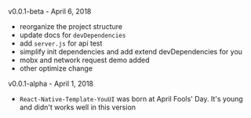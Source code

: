 v0.0.1-beta - April 6, 2018

* reorganize the project structure
* update docs for `devDependencies`
* add `server.js` for api test
* simplify init dependencies and add extend devDependencies for you
* mobx and network request demo added
* other optimize change

v0.0.1-alpha - April 1, 2018

* `React-Native-Template-YouUI` was born at April Fools' Day. It's young and didn't works well in this version
